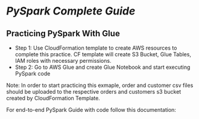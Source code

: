 # *PySpark Complete Guide*
## Practicing PySpark With Glue
- Step 1: Use CloudFormation template to create AWS resources to complete this practice. CF template will create S3 Bucket, Glue Tables, IAM roles with necessary permissions.
- Step 2: Go to AWS Glue and create Glue Notebook and start executing PySpark code
  
Note: In order to start practicing this exmaple, order and customer csv files should be uploaded to the respective orders and customers s3 bucket created by CloudFormation Template.

For end-to-end PySpark Guide with code follow this documentation: 
